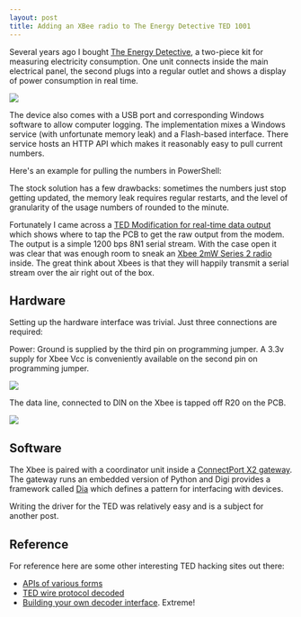 ```yaml
---
layout: post
title: Adding an XBee radio to The Energy Detective TED 1001
---
```


Several years ago I bought [The Energy Detective](http://www.theenergydetective.com/), a two-piece kit for measuring electricity consumption. One unit connects inside the main electrical panel, the second plugs into a regular outlet and shows a display of power consumption in real time.

![](http://photos.andyoakley.com/Other/Blog/i-w4thzmq/0/S/31ToBzwabnLSL500AA300-S.jpg)

The device also comes with a USB port and corresponding Windows software to allow computer logging. The implementation mixes a Windows service (with unfortunate memory leak) and a Flash-based interface. There service hosts an HTTP API which makes it reasonably easy to pull current numbers.

Here's an example for pulling the numbers in PowerShell:

<script src="https://gist.github.com/2901757.js?file=gistfile1.ps1">

</script>

The stock solution has a few drawbacks: sometimes the numbers just stop getting updated, the memory leak requires regular restarts, and the level of granularity of the usage numbers of rounded to the minute.

Fortunately I came across a [TED Modification for real-time data output](http://gangliontwitch.com/ted/) which shows where to tap the PCB to get the raw output from the modem. The output is a simple 1200 bps 8N1 serial stream. With the case open it was clear that was enough room to sneak an [Xbee 2mW Series 2 radio](http://www.sparkfun.com/products/10414) inside. The great think about Xbees is that they will happily transmit a serial stream over the air right out of the box.

## Hardware

Setting up the hardware interface was trivial. Just three connections are required:

Power:
Ground is supplied by the third pin on programming jumper. A 3.3v supply for Xbee Vcc is conveniently available on the second pin on programming jumper.

![](http://photos.andyoakley.com/Other/Blog/i-fqWShNV/0/M/201-M.jpg)

The data line, connected to DIN on the Xbee is tapped off R20 on the PCB. 

![](http://photos.andyoakley.com/Other/Blog/i-rjXFsK5/0/M/200-M.jpg)

## Software

The Xbee is paired with a coordinator unit inside a [ConnectPort X2 gateway](http://www.digi.com/products/wireless-routers-gateways/gateways/connectportx2gateways#overview). The gateway runs an embedded version of Python and Digi provides a framework called [Dia](http://www.digi.com/wiki/developer/index.php/IDigi_Dia_Wiki) which defines a pattern for interfacing with devices.

Writing the driver for the TED was relatively easy and is a subject for another post.


## Reference

For reference here are some other interesting TED hacking sites out there:

* [APIs of various forms](http://www.bananabend.net/energy_detective/)
* [TED wire protocol decoded](http://misterhouse.svn.sourceforge.net/viewvc/misterhouse/trunk/lib/TED.pm)
* [Building your own decoder interface](http://scanlime.org/2008/10/interfacing-with-the-energy-detective/). Extreme!
